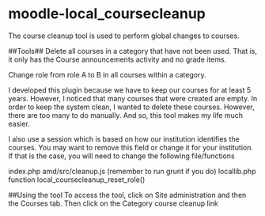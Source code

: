 # moodle-local_coursecleanup
The course cleanup tool is used to perform global changes to courses.

##Tools##
Delete all courses in a category that have not been used. That is, it only has the Course announcements activity and no grade items.

Change role from role A to B in all courses within a category.

I developed this plugin because we have to keep our courses for at least 5 years. However, I noticed that many courses that were created are empty. In order to keep the system clean, I wanted to delete these courses. However, there are too many to do manually. And so, this tool makes my life much easier. 

I also use a session which is based on how our institution identifies the courses. You may want to remove this field or change it for your institution. If that is the case, you will need to change the following file/functions

index.php
amd/src/cleanup.js (remember to run grunt if you do)
locallib.php function local_coursecleanup_reset_role()

##Using the tool
To access the tool, click on Site administration and then the Courses tab. Then click on the Category course cleanup link